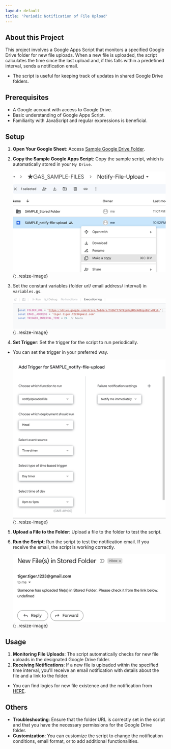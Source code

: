 ```yaml
---
layout: default
title: 'Periodic Notification of File Upload'
---
```


## About this Project

This project involves a Google Apps Script that monitors a specified Google Drive folder for new file uploads. When a new file is uploaded, the script calculates the time since the last upload and, if this falls within a predefined interval, sends a notification email.

- The script is useful for keeping track of updates in shared Google Drive folders.

## Prerequisites

- A Google account with access to Google Drive.
- Basic understanding of Google Apps Script.
- Familiarity with JavaScript and regular expressions is beneficial.

## Setup

1. **Open Your Google Sheet**: Access <a href="https://drive.google.com/drive/folders/16WEoOo_bTAKJSM6HAPCdPQj64cfeZCvt" target="_blank" rel="noopener noreferrer">Sample Google Drive Folder</a>.

2. **Copy the Sample Google Apps Script**: Copy the sample script, which is automatically stored in your `My Drive`.

   ![Image of Copy Sample](assets/images/copy-sample-file.png){: .resize-image}

3. Set the constant variables (folder url/ email address/ interval) in `variables.gs`.

   ![Image of Set Constant Variables](assets/images/set-constant-variables.png){: .resize-image}

4. **Set Trigger**: Set the trigger for the script to run periodically.
  - You can set the trigger in your preferred way.

    ![Image of Set Triggers](assets/images/set-trigger.png){: .resize-image}

5. **Upload a File to the Folder**: Upload a file to the folder to test the script.

6. **Run the Script**: Run the script to test the notification email. If you receive the email, the script is working correctly.

   ![Image of Email Notification](assets/images/email-notification.png){: .resize-image}

## Usage

1. **Monitoring File Uploads**: The script automatically checks for new file uploads in the designated Google Drive folder.
2. **Receiving Notifications**: If a new file is uploaded within the specified time interval, you'll receive an email notification with details about the file and a link to the folder.

 - You can find logics for new file existence and the notification from [HERE](https://docs.google.com/presentation/d/1eaOfzJpEgpluX5kBIWKeiQHy_zm3yx5ktHjfPBqo90s/edit#slide=id.p).

## Others

- **Troubleshooting**: Ensure that the folder URL is correctly set in the script and that you have the necessary permissions for the Google Drive folder.
- **Customization**: You can customize the script to change the notification conditions, email format, or to add additional functionalities.

